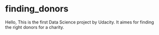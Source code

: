 # finding_donors
Hello,
This is the first Data Science project by Udacity. It aimes for finding the right donors for a charity. 
